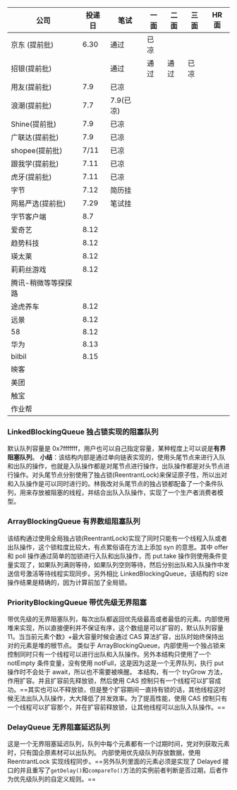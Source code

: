 | 公司                | 投递日 | 笔试      | 一面 | 二面 | 三面 | HR 面 |
| ------------------- | ------ | --------- | ---- | ---- | ---- | ----- |
| 京东 (提前批)       | 6.30   | 通过      | 已凉 |
| 招银(提前批)        |        | 通过      | 通过 | 通过 | 已凉 |
| 用友(提前批)        | 7.9    | 已凉      |
| 浪潮(提前批)        | 7.7    | 7.9(已凉) |
| Shine(提前批)       | 7.9    | 已凉      |
| 广联达(提前批)      | 7.9    | 已凉      |
| shopee(提前批)      | 7/11   | 已凉      |
| 跟我学(提前批)      | 7.11   | 已凉      |
| 虎牙(提前批)        | 7.11   | 已凉      |
| 字节                | 7.12   | 简历挂    |
| 网易严选(提前批)    | 7.29   | 笔试挂    |
| 字节客户端          | 8.7    |
| 爱奇艺              | 8.12   |
| 趋势科技            | 8.12   |
| 瑛太莱              | 8.12   |
| 莉莉丝游戏          | 8.12   |
| 腾讯-稍微等等探探路 |
| 途虎养车            | 8.12   |
| 远景                | 8.12   |
| 58                  | 8.12   |
| 华为                | 8.13   |
| bilbil              | 8.15   |
| 映客                |
| 美团                |
| 触宝                |
| 作业帮              |

### LinkedBlockingQueue 独占锁实现的阻塞队列

默认队列容量是 0x7fffffff，用户也可以自己指定容量，某种程度上可以说是**有界阻塞队列**。
**小结**：该结构内部是通过单向链表实现的，使用头尾节点来进行入队和出队的操作，也就是入队操作都是对尾节点进行操作，出队操作都是对头节点进行操作。对头尾节点分别使用了独占锁(ReentrantLock)来保证原子性，所以出对和入队操作是可以同时进行的。林我改对头尾节点的独占锁都配备了一个条件队列，用来存放被阻塞的线程，并结合出队入队操作，实现了一个生产者消费者模型。

### ArrayBlockingQueue 有界数组阻塞队列

该结构通过使用全局独占锁(ReentrantLock)实现了同时只能有一个线程入队或者出队操作，这个锁粒度比较大，有点累俗语在方法上添加 syn 的意思。其中 offer 和 poll 操作通过简单的加锁进行入队和出队操作，而 put.take 操作则使用条件变量实现了，如果队列满则等待，如果队列空则等待，然后分别出队和入队操作中发送信号激活等待线程实现同步。另外相比 LinkedBlockingQueue，该结构的 size 操作结果是精确的，因为计算前加了全局锁。

### PriorityBlockingQueue 带优先级无界阻塞

带优先级的无界阻塞队列，每次出队都返回优先级最高或者最低的元素。内部使用堆来实现，所以直接便利并不保证有序，这个数组是可以扩容的，默认队列容量 11。当当前元素个数》+最大容量时候会通过 CAS 算法扩容，出队时始终保持出对的元素是堆的根节点。
类似于 ArrayBlockingQueue，内部使用一个独占锁来控制同时只有一个线程可以进行出队和入队操作。另外本结构只使用了一个 notEmpty 条件变量，没有使用 notFull，这是因为这是一个无界队列，执行 put 操作时不会处于 await，所以也不需要被唤醒。
本结构，有一个 tryGrow 方法，作用扩容。并且扩容前先释放锁，然后使用 CAS 控制只有一个线程可以扩容成功。==其实也可以不释放锁，但是整个扩容期间一直持有锁的话，其他线程这时候无法出队入队操作，大大降低了并发效率。为了提高性能，使用 CAS 控制只有一个线程可以扩容那个，并在扩容前释放锁，让其他线程可以出队入队操作。==

### DelayQueue 无界阻塞延迟队列

这是一个无界阻塞延迟队列，队列中每个元素都有一个过期时间，党对列获取元素时，只有国企原素材可以出队列。
内部使用优先级队列存放数据，使用 ReentrantLock 实现线程同步。==另外队列里面的元素必须是实现了 Delayed 接口的并且重写了`getDelay()`和`compareTo()`方法的实例前者判断是否过期，后者作为优先级队列的自定义规则。==
